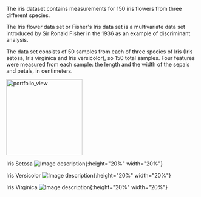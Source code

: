 The iris dataset contains measurements for 150 iris flowers from three different species.

The Iris flower data set or Fisher's Iris data set is a multivariate data set introduced by Sir Ronald Fisher in the 1936 as an example of discriminant analysis. 

The data set consists of 50 samples from each of three species of Iris (Iris setosa, Iris virginica and Iris versicolor), so 150 total samples. Four features were measured from each sample: the length and the width of the sepals and petals, in centimeters.

<img width="200" alt="portfolio_view" src="http://upload.wikimedia.org/wikipedia/commons/5/56/Kosaciec_szczecinkowaty_Iris_setosa.jpg">

Iris Setosa
![Image description](http://upload.wikimedia.org/wikipedia/commons/5/56/Kosaciec_szczecinkowaty_Iris_setosa.jpg){:height="20%" width="20%"}

Iris Versicolor
![Image description](http://upload.wikimedia.org/wikipedia/commons/4/41/Iris_versicolor_3.jpg){:height="20%" width="20%"}

Iris Virginica
![Image description](http://upload.wikimedia.org/wikipedia/commons/9/9f/Iris_virginica.jpg){:height="20%" width="20%"}
